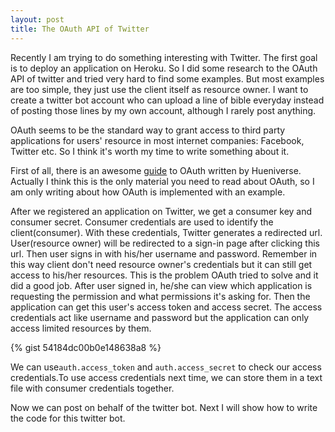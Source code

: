```yaml
---
layout: post
title: The OAuth API of Twitter
---
```


Recently I am trying to do something interesting with Twitter. The first goal is to deploy an application on Heroku. So I did some research to the OAuth API of twitter and tried very hard to find some examples. But most examples are too simple, they just use the client itself as resource owner. I want to create a twitter bot account who can upload a line of bible everyday instead of posting those lines by my own account, although I rarely post anything.

OAuth seems to be the standard way to grant access to third party applications for users' resource in most internet companies: Facebook, Twitter etc. So I think it's worth my time to write something about it.

First of all, there is an awesome  [guide](http://hueniverse.com/oauth/) to OAuth written by Hueniverse. Actually I think this is the only material you need to read about OAuth, so I am only writing about how OAuth is implemented with an example.

After we registered an application on Twitter, we get a consumer key and consumer secret. Consumer credentials are used to identify the client(consumer). With these credentials, Twitter generates a redirected url. User(resource owner) will be redirected to a sign-in page after clicking this url. Then user signs in with his/her username and password. Remember in this way client don't need resource owner's credentials but it can still get access to his/her resources. This is the problem OAuth tried to solve and it did a good job. After user signed in, he/she can view which application is requesting the permission and what permissions it's asking for. Then the application can get this user's access token and access secret. The access credentials act like username and password but the application can only access limited resources by them.

{% gist 54184dc00b0e148638a8 %}

We can use`auth.access_token` and `auth.access_secret` to check our access credentials.To use access credentials next time, we can store them in a text file with consumer credentials together.

Now we can post on behalf of the twitter bot. Next I will show how to write the code for this twitter bot.

 